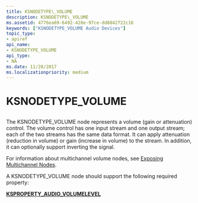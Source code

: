 ```yaml
---
title: KSNODETYPE\_VOLUME
description: KSNODETYPE\_VOLUME
ms.assetid: 4776ea69-6492-428e-97ce-dd8842f22c16
keywords: ["KSNODETYPE_VOLUME Audio Devices"]
topic_type:
- apiref
api_name:
- KSNODETYPE_VOLUME
api_type:
- NA
ms.date: 11/28/2017
ms.localizationpriority: medium
---
```


# KSNODETYPE\_VOLUME


## <span id="ddk_ksnodetype_volume_ks"></span><span id="DDK_KSNODETYPE_VOLUME_KS"></span>


The KSNODETYPE\_VOLUME node represents a volume (gain or attenuation) control. The volume control has one input stream and one output stream; each of the two streams has the same data format. It can apply attenuation (reduction in volume) or gain (increase in volume) to the stream. In addition, it can optionally support inverting the signal.

For information about multichannel volume nodes, see [Exposing Multichannel Nodes](./exposing-multichannel-nodes.md).

A KSNODETYPE\_VOLUME node should support the following required property:

[**KSPROPERTY\_AUDIO\_VOLUMELEVEL**](ksproperty-audio-volumelevel.md)

 

